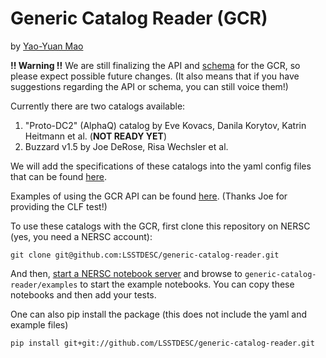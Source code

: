 # Generic Catalog Reader (GCR)

by [Yao-Yuan Mao](https://yymao.github.io)

**!! Warning !!** We are still finalizing the API and [schema](https://docs.google.com/document/d/1rUsImkBkjjw82Xa_-3a8VMV6K9aYJ8mXioaRhz0JoqI/edit#) for the GCR, so please expect possible future changes. (It also means that if you have suggestions regarding the API or schema, you can still voice them!) 

Currently there are two catalogs available:

1. "Proto-DC2" (AlphaQ) catalog by Eve Kovacs, Danila Korytov, Katrin Heitmann et al. (**NOT READY YET**)
2. Buzzard v1.5 by Joe DeRose, Risa Wechsler et al.

We will add the specifications of these catalogs into the yaml config files that can be found [here](https://github.com/LSSTDESC/generic-catalog-reader/tree/master/catalogs).

Examples of using the GCR API can be found [here](https://github.com/LSSTDESC/generic-catalog-reader/tree/master/examples). (Thanks Joe for providing the CLF test!)

To use these catalogs with the GCR, first clone this repository on NERSC (yes, you need a NERSC account):

    git clone git@github.com:LSSTDESC/generic-catalog-reader.git 

And then, [start a NERSC notebook server](https://jupyter.nersc.gov) and browse to `generic-catalog-reader/examples` to start the example notebooks. You can copy these notebooks and then add your tests. 

One can also pip install the package (this does not include the yaml and example files)

    pip install git+git://github.com/LSSTDESC/generic-catalog-reader.git
